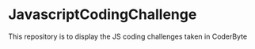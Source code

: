 # JavascriptCodingChallenge
This repository is to display the JS coding challenges taken in CoderByte

